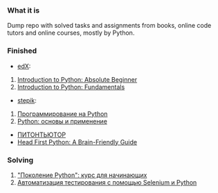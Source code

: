 ### What it is 
Dump repo with solved tasks and assignments from books, online code tutors and online courses, mostly by Python. 
 
### Finished
* [edX](https://www.edx.org/):  
1. [Introduction to Python: Absolute Beginner](https://learning.edx.org/course/course-v1:Microsoft+DEV236x+1T2017/home) 
2. [Introduction to Python: Fundamentals](https://learning.edx.org/course/course-v1:Microsoft+DEV274x+2T2017/home) 
* [stepik](https://stepik.org/): 
1. [Программирование на Python](https://stepik.org/course/67/) 
2. [Python: основы и применение](https://stepik.org/course/512/) 
* [ПИТОНТЬЮТОР](https://pythontutor.ru/)
* [Head First Python: A Brain-Friendly Guide](https://www.amazon.com/Head-First-Python-Brain-Friendly-Guide/dp/1491919531) 
 
### Solving
1. ["Поколение Python": курс для начинающих](https://stepik.org/course/58852) 
2. [Автоматизация тестирования с помощью Selenium и Python](https://stepik.org/course/575) 